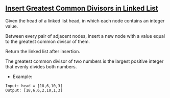 ## [Insert Greatest Common Divisors in Linked List](https://leetcode.com/problems/insert-greatest-common-divisors-in-linked-list/description/)

Given the head of a linked list head, in which each node contains an integer value.

Between every pair of adjacent nodes, insert a new node with a value equal to the greatest common divisor of them.

Return the linked list after insertion.

The greatest common divisor of two numbers is the largest positive integer that evenly divides both numbers.


- Example:
```
Input: head = [18,6,10,3]
Output: [18,6,6,2,10,1,3]
```
